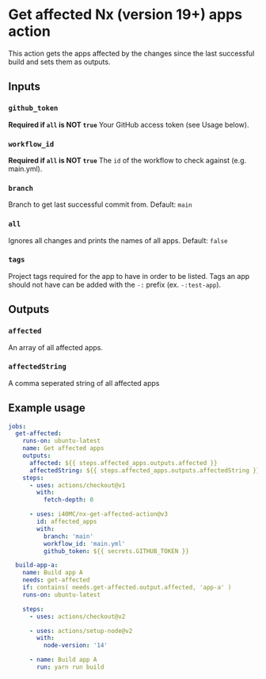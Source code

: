 # Get affected Nx (version 19+) apps action

This action gets the apps affected by the changes since the last successful build and sets them as outputs.

## Inputs

### `github_token`

**Required if `all` is NOT `true`** Your GitHub access token (see Usage below).

### `workflow_id`

**Required if `all` is NOT `true`** The `id` of the workflow to check against (e.g. main.yml).

### `branch`

Branch to get last successful commit from. Default: `main`

### `all`

Ignores all changes and prints the names of all apps. Default: `false`

### `tags`

Project tags required for the app  to have in order to be listed. Tags an app should not have can be added with the `-:` prefix (ex. `-:test-app`).

## Outputs

### `affected`

An array of all affected apps.

### `affectedString`

A comma seperated string of all affected apps

## Example usage

```yaml
jobs:
  get-affected:
    runs-on: ubuntu-latest
    name: Get affected apps
    outputs:
      affected: ${{ steps.affected_apps.outputs.affected }}
      affectedString: ${{ steps.affected_apps.outputs.affectedString }}
    steps:
      - uses: actions/checkout@v1
        with:
          fetch-depth: 0

      - uses: i40MC/nx-get-affected-action@v3
        id: affected_apps
        with:
          branch: 'main'
          workflow_id: 'main.yml'
          github_token: ${{ secrets.GITHUB_TOKEN }}

  build-app-a:
    name: Build app A
    needs: get-affected
    if: contains( needs.get-affected.output.affected, 'app-a' )
    runs-on: ubuntu-latest

    steps:
      - uses: actions/checkout@v2

      - uses: actions/setup-node@v2
        with:
          node-version: '14'

      - name: Build app A
        run: yarn run build
```
